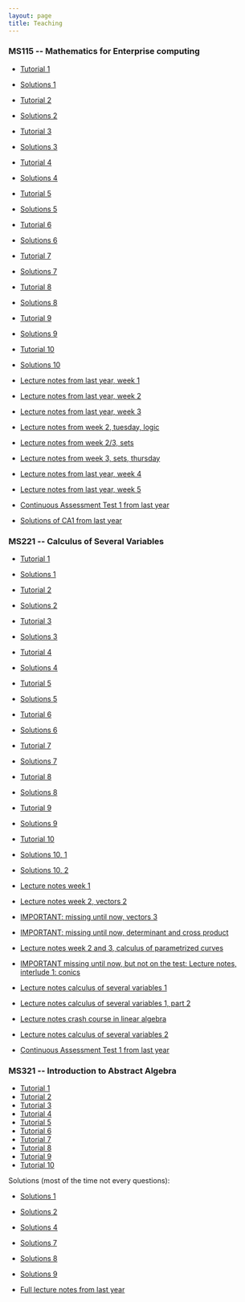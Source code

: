 ```yaml
---
layout: page
title: Teaching
---
```


<script type="text/x-mathjax-config">
    MathJax.Hub.Config({
      tex2jax: {
        skipTags: ['script', 'noscript', 'style', 'textarea', 'pre'],
        inlineMath: [['$','$']]
      }
    });
  </script>
  <script src="https://cdn.mathjax.org/mathjax/latest/MathJax.js?config=TeX-AMS-MML_HTMLorMML" type="text/javascript"></script> 



### MS115 -- Mathematics for Enterprise computing
   - [Tutorial 1](/assets/pdf/MS115/MS115_Tutorial_1.pdf)
   - [Solutions 1](/assets/pdf/MS115/MS115_Solutions_1.pdf)
   - [Tutorial 2](/assets/pdf/MS115/MS115_Tutorial_2.pdf)
   - [Solutions 2](/assets/pdf/MS115/MS115_Solutions_2.pdf)
   - [Tutorial 3](/assets/pdf/MS115/MS115_Tutorial_3.pdf)
   - [Solutions 3](/assets/pdf/MS115/MS115_Solutions_3.pdf)
   - [Tutorial 4](/assets/pdf/MS115/MS115_Tutorial_4.pdf)
   - [Solutions 4](/assets/pdf/MS115/MS115_Solutions_4.pdf)
   - [Tutorial 5](/assets/pdf/MS115/MS115_Tutorial_5.pdf)
   - [Solutions 5](/assets/pdf/MS115/MS115_Solutions_5.pdf)
   - [Tutorial 6](/assets/pdf/MS115/MS115_Tutorial_6.pdf)
   - [Solutions 6](/assets/pdf/MS115/MS115_Solutions_6.pdf)
   - [Tutorial 7](/assets/pdf/MS115/MS115_Tutorial_7.pdf)
   - [Solutions 7](/assets/pdf/MS115/MS115_Solutions_7.pdf)
   - [Tutorial 8](/assets/pdf/MS115/MS115_Tutorial_8.pdf)
   - [Solutions 8](/assets/pdf/MS115/MS115_Solutions_8.pdf)
   - [Tutorial 9](/assets/pdf/MS115/MS115_Tutorial_9.pdf)
   - [Solutions 9](/assets/pdf/MS115/MS115_Solutions_9.pdf)
   - [Tutorial 10](/assets/pdf/MS115/MS115_Tutorial_10.pdf)
   - [Solutions 10](/assets/pdf/MS115/MS115_Solutions_10.pdf)


   - [Lecture notes from last year, week 1](/assets/pdf/MS115/MS115_Notes_1_2018-19.pdf)
   - [Lecture notes from last year, week 2](/assets/pdf/MS115/MS115_Notes_2_2018-19.pdf)
   - [Lecture notes from last year, week 3](/assets/pdf/MS115/MS115_Notes_3_2018-19.pdf)
   - [Lecture notes from week 2, tuesday, logic](/assets/pdf/MS115/MS115_Notes_2_tue.pdf)
   - [Lecture notes from week 2/3, sets](/assets/pdf/MS115/MS115_Notes_2_3_sets.pdf)
   - [Lecture notes from week 3, sets, thursday](/assets/pdf/MS115/MS115_Notes_3_thu.pdf)
   - [Lecture notes from last year, week 4](/assets/pdf/MS115/MS115_Notes_4_2018-19.pdf)
   - [Lecture notes from last year, week 5](/assets/pdf/MS115/MS115_Notes_5_2018-19.pdf)

  - [Continuous Assessment Test 1 from last year](/assets/pdf/MS115/MS115_CA1_last_year.pdf)
  - [Solutions of CA1 from last year](/assets/pdf/MS115/MS115_CA1_last_year_solutions.pdf)

### MS221 -- Calculus of Several Variables
   - [Tutorial 1](/assets/pdf/MS221/MS221_Tutorial_1.pdf)
   - [Solutions 1](/assets/pdf/MS221/MS221_Solutions_1.pdf)
   - [Tutorial 2](/assets/pdf/MS221/MS221_Tutorial_2.pdf)
   - [Solutions 2](/assets/pdf/MS221/MS221_Solutions_2.pdf)
   - [Tutorial 3](/assets/pdf/MS221/MS221_Tutorial_3.pdf)
   - [Solutions 3](/assets/pdf/MS221/MS221_Solutions_3.pdf)
   - [Tutorial 4](/assets/pdf/MS221/MS221_Tutorial_4.pdf)
   - [Solutions 4](/assets/pdf/MS221/MS221_Solutions_4.pdf)
   - [Tutorial 5](/assets/pdf/MS221/MS221_Tutorial_5.pdf)
   - [Solutions 5](/assets/pdf/MS221/MS221_Solutions_5.pdf)
   - [Tutorial 6](/assets/pdf/MS221/MS221_Tutorial_6.pdf)
   - [Solutions 6](/assets/pdf/MS221/MS221_Solutions_6.pdf)
   - [Tutorial 7](/assets/pdf/MS221/MS221_Tutorial_7.pdf)
   - [Solutions 7](/assets/pdf/MS221/MS221_Solutions_7.pdf)
   - [Tutorial 8](/assets/pdf/MS221/MS221_Tutorial_8.pdf)
   - [Solutions 8](/assets/pdf/MS221/MS221_Solutions_8.pdf)
   - [Tutorial 9](/assets/pdf/MS221/MS221_Tutorial_9.pdf)
   - [Solutions 9](/assets/pdf/MS221/MS221_Solutions_9.pdf)
   - [Tutorial 10](/assets/pdf/MS221/MS221_Tutorial_10.pdf)
   - [Solutions 10, 1](/assets/pdf/MS221/MS221_Solutions_10_1.pdf)
   - [Solutions 10, 2](/assets/pdf/MS221/MS221_Solutions_10_2.pdf)

   


   - [Lecture notes week 1](/assets/pdf/MS221/MS221_Notes_1.pdf)
   - [Lecture notes week 2, vectors 2](/assets/pdf/MS221/MS221_Notes_2_vectors.pdf)
   - [IMPORTANT: missing until now, vectors 3](/assets/pdf/MS221/MS221_Notes_vectors_3.pdf)
   - [IMPORTANT: missing until now, determinant and cross product](/assets/pdf/MS221/MS221_Notes_cross_product.pdf)
   - [Lecture notes week 2 and 3, calculus of parametrized curves](/assets/pdf/MS221/MS221_Notes_2_3_curves.pdf)
   - [IMPORTANT missing until now, but not on the test: Lecture notes, interlude 1: conics](/assets/pdf/MS221/MS221_Notes_conics.pdf)
   - [Lecture notes calculus of several variables 1](/assets/pdf/MS221/MS221_Notes_calculus_several_variables_1.pdf)
   - [Lecture notes calculus of several variables 1, part 2](/assets/pdf/MS221/MS221_Notes_calculus_several_variables_1_2.pdf)
   - [Lecture notes crash course in linear algebra](/assets/pdf/MS221/MS221_Notes_crash_course_LA.pdf)
   - [Lecture notes calculus of several variables 2](/assets/pdf/MS221/MS221_Notes_calculus_several_variables_2.pdf)

   - [Continuous Assessment Test 1 from last year](/assets/pdf/MS221/MS221_CA1_last_year.pdf)

### MS321 -- Introduction to Abstract Algebra
   - [Tutorial 1](/assets/pdf/MS321/MS321_Tutorial_1.pdf)
   - [Tutorial 2](/assets/pdf/MS321/MS321_Tutorial_2.pdf)
   - [Tutorial 3](/assets/pdf/MS321/MS321_Tutorial_3.pdf)
   - [Tutorial 4](/assets/pdf/MS321/MS321_Tutorial_4.pdf)
   - [Tutorial 5](/assets/pdf/MS321/MS321_Tutorial_5.pdf)
   - [Tutorial 6](/assets/pdf/MS321/MS321_Tutorial_6.pdf)
   - [Tutorial 7](/assets/pdf/MS321/MS321_Tutorial_7.pdf)
   - [Tutorial 8](/assets/pdf/MS321/MS321_Tutorial_8.pdf)
   - [Tutorial 9](/assets/pdf/MS321/MS321_Tutorial_9.pdf)
   - [Tutorial 10](/assets/pdf/MS321/MS321_Tutorial_10.pdf)

   Solutions (most of the time not every questions):
   - [Solutions 1](/assets/pdf/MS321/MS321_Solutions_1.pdf)
   - [Solutions 2](/assets/pdf/MS321/MS321_Solutions_2.pdf)
   - [Solutions 4](/assets/pdf/MS321/MS321_Solutions_4.pdf)
   - [Solutions 7](/assets/pdf/MS321/MS321_Solutions_7.pdf)
   - [Solutions 8](/assets/pdf/MS321/MS321_Solutions_8.pdf)
   - [Solutions 9](/assets/pdf/MS321/MS321_Solutions_9.pdf)
   
   - [Full lecture notes from last year](/assets/pdf/MS321/MS321_Notes_2018-19.pdf)
